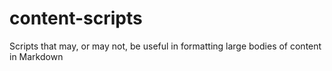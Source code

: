 # content-scripts
Scripts that may, or may not, be useful in formatting large bodies of content in Markdown
